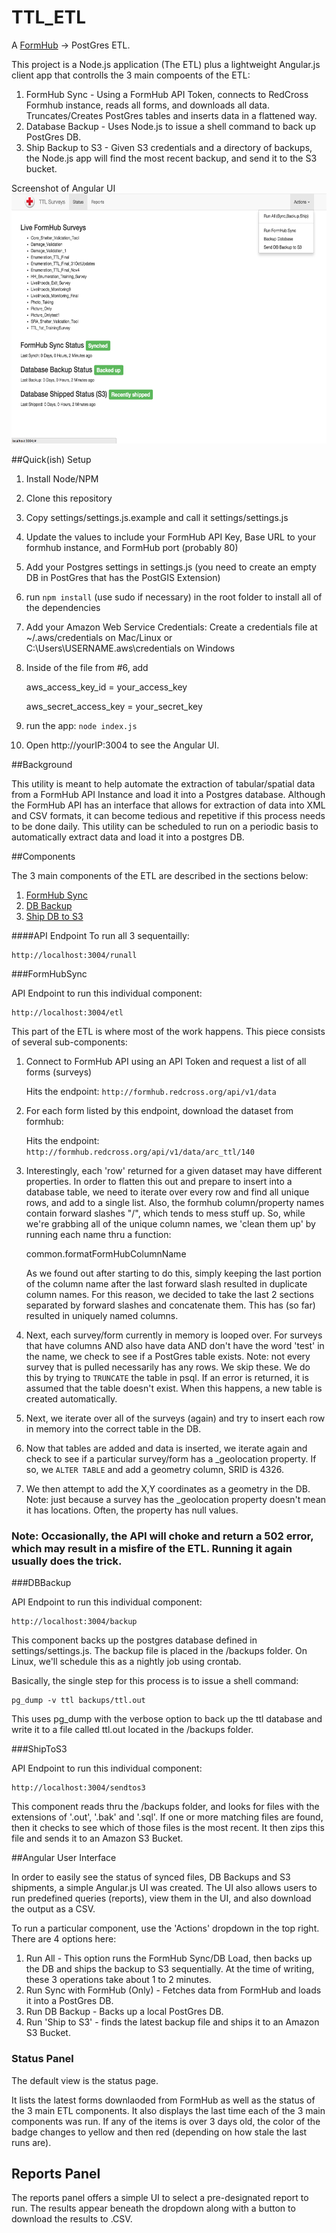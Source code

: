 TTL_ETL
=======

A [FormHub](https://formhub.org/) -> PostGres ETL.

This project is a Node.js application (The ETL) plus a lightweight Angular.js client app that controlls the 3 main compoents of the ETL:

1. FormHub Sync - Using a FormHub API Token, connects to RedCross Formhub instance, reads all forms, and downloads all data.  Truncates/Creates PostGres tables and inserts data in a flattened way.
2. Database Backup - Uses Node.js to issue a shell command to back up PostGres DB.
3. Ship Backup to S3 - Given S3 credentials and a directory of backups, the Node.js app will find the most recent backup, and send it to the S3 bucket.

Screenshot of Angular UI
<img src="docs/images/ui.png" width="600" height="400"/>

##Quick(ish) Setup

1. Install Node/NPM
2. Clone this repository
3. Copy settings/settings.js.example and call it settings/settings.js
4. Update the values to include your FormHub API Key, Base URL to your formhub instance, and FormHub port (probably 80)
5. Add your Postgres settings in settings.js (you need to create an empty DB in PostGres that has the PostGIS Extension)
6. run `npm install` (use sudo if necessary) in the root folder to install all of the dependencies
7. Add your Amazon Web Service Credentials: Create a credentials file at ~/.aws/credentials on Mac/Linux or C:\Users\USERNAME\.aws\credentials on Windows
8. Inside of the file from #6, add

    aws_access_key_id = your_access_key

    aws_secret_access_key = your_secret_key

9. run the app: `node index.js`
10. Open http://yourIP:3004 to see the Angular UI.

##Background

This utility is meant to help automate the extraction of tabular/spatial data from a FormHub API Instance and load it into a Postgres database.
Although the FormHub API has an interface that allows for extraction of data into XML and CSV formats, it can become tedious and repetitive if this process needs to be done daily.
This utility can be scheduled to run on a periodic basis to automatically extract data and load it into a postgres DB.

##Components

The 3 main components of the ETL are described in the sections below:

1. [FormHub Sync](#FormHubSync)
2. [DB Backup](#DBBackup)
3. [Ship DB to S3](#ShipToS3)

####API Endpoint
To run all 3 sequentailly:

    http://localhost:3004/runall

###<a name="FormHubSync"></a>FormHubSync

API Endpoint to run this individual component:

    http://localhost:3004/etl

This part of the ETL is where most of the work happens.  This piece consists of several sub-components:

1. Connect to FormHub API using an API Token and request a list of all forms (surveys)

    Hits the endpoint: `http://formhub.redcross.org/api/v1/data`

2. For each form listed by this endpoint, download the dataset from formhub:

    Hits the endpoint: `http://formhub.redcross.org/api/v1/data/arc_ttl/140`

3. Interestingly, each 'row' returned for a given dataset may have different properties.  In order to flatten this out and prepare to insert into a database table, we need to iterate over every row and find all unique rows, and add to a single list.
   Also, the formhub column/property names contain forward slashes "/", which tends to mess stuff up.  So, while we're grabbing all of the unique column names, we 'clean them up' by running each name thru a function:

   common.formatFormHubColumnName

   As we found out after starting to do this, simply keeping the last portion of the column name after the last forward slash resulted in duplicate column names.
   For this reason, we decided to take the last 2 sections separated by forward slashes and concatenate them. This has (so far) resulted in uniquely named columns.

4. Next, each survey/form currently in memory is looped over.  For surveys that have columns AND also have data AND don't have the word 'test' in the name, we check to see if a PostGres table exists.
   Note: not every survey that is pulled necessarily has any rows. We skip these.
   We do this by trying to `TRUNCATE` the table in psql.  If an error is returned, it is assumed that the table doesn't exist.  When this happens, a new table is created automatically.

5. Next, we iterate over all of the surveys (again) and try to insert each row in memory into the correct table in the DB.

6. Now that tables are added and data is inserted, we iterate again and check to see if a particular survey/form has a _geolocation property.  If so, we `ALTER TABLE` and add a geometry column, SRID is 4326.

7. We then attempt to add the X,Y coordinates as a geometry in the DB.
   Note: just because a survey has the _geolocation property doesn't mean it has locations.  Often, the property has null values.


### Note: Occasionally, the API will choke and return a 502 error, which may result in a misfire of the ETL.  Running it again usually does the trick.



###<a name="DBBackup"></a>DBBackup

API Endpoint to run this individual component:

    http://localhost:3004/backup

This component backs up the postgres database defined in settings/settings.js.
The backup file is placed in the /backups folder.
On Linux, we'll schedule this as a nightly job using crontab.

Basically, the single step for this process is to issue a shell command:

    pg_dump -v ttl backups/ttl.out

This uses pg_dump with the verbose option to back up the ttl database and write it to a file called ttl.out located in the /backups folder.



###<a name="ShipToS3"></a>ShipToS3

API Endpoint to run this individual component:

    http://localhost:3004/sendtos3

This component reads thru the /backups folder, and looks for files with the extensions of '.out', '.bak' and '.sql'.
If one or more matching files are found, then it checks to see which of those files is the most recent.
It then zips this file and sends it to an Amazon S3 Bucket.


##Angular User Interface

In order to easily see the status of synced files, DB Backups and S3 shipments, a simple Angular.js UI was created.
The UI also allows users to run predefined queries (reports), view them in the UI, and also download the output as a CSV.

To run a particular component, use the 'Actions' dropdown in the top right.
There are 4 options here:

1. Run All - This option runs the FormHub Sync/DB Load, then backs up the DB and ships the backup to S3 sequentially.  At the time of writing, these 3 operations take about 1 to 2 minutes.
2. Run Sync with FormHub (Only) - Fetches data from FormHub and loads it into a PostGres DB.
3. Run DB Backup - Backs up a local PostGres DB.
4. Run 'Ship to S3' - finds the latest backup file and ships it to an Amazon S3 Bucket.

### Status Panel

The default view is the status page.

It lists the latest forms downlaoded from FormHub as well as the status of the 3 main ETL components.
It also displays the last time each of the 3 main components was run. If any of the items is over 3 days old, the color of the badge changes to yellow and then red (depending on how stale the last runs are).


## Reports Panel

The reports panel offers a simple UI to select a pre-designated report to run.
The results appear beneath the dropdown along with a button to download the results to .CSV.


